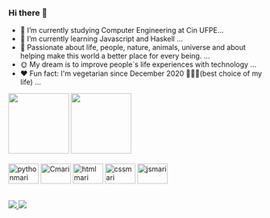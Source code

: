 ### Hi there 👋



- 🔭 I’m currently studying Computer Engineering at Cin UFPE...
- 🌱 I’m currently learning Javascript and Haskell ...
- 💬 Passionate about life, people, nature, animals, universe and about  helping make this world a better place for every being.  ...
- 🌞 My dream is to improve people´s life experiences with technology ...
- ❤️ Fun fact:  I'm vegetarian since December 2020 🐷🐮🐔(best choice of my life) ...

<div> 
       <a href="https://github.com/mms-11" > </a>
       <img height="120em" src = "https://github-readme-stats.vercel.app/api?username=mms-11&show_icons=true&theme=radical">
       <img height="120em" src = "https://github-readme-stats.vercel.app/api/top-langs/?username=mms-11&layout=compact&langs-count=16&theme=radical">
       

</div>
<div style ="display: inline_block"><br>
    <img allign="center" alt ="pythonmari" height ="40" width="60" src ="https://img.shields.io/badge/Python-3776AB?style=for-the-badge&logo=python&logoColor=white">
    <img allign="center" alt ="Cmari" height ="40" width="60" src ="https://img.shields.io/badge/C-00599C?style=for-the-badge&logo=c&logoColor=white">
    <img allign="center" alt ="htmlmari" height ="40" width="60" src ="https://img.shields.io/badge/HTML-239120?style=for-the-badge&logo=html5&logoColor=white">
    <img allign="center" alt ="cssmari" height ="40" width="60" src ="https://img.shields.io/badge/CSS-239120?&style=for-the-badge&logo=css3&logoColor=white">  
    <img allign="center" alt ="jsmari" height ="40" width="60" src ="https://img.shields.io/badge/JavaScript-F7DF1E?style=for-the-badge&logo=javascript&logoColor=black">
    
</div>

##

<div>
  <a href="https://discord.com/login" target="_blank"><img src="https://img.shields.io/badge/Discord-7289DA?style=for-the-badge&logo=discord&logoColor=white" target="_blank"> </a>
  <a href="https://instagram.com/_mari_santoss?igshid=MmVlMjlkMTBhMg%3D%3D&utm_source=qr" target="_blank"><img src="https://img.shields.io/badge/Instagram-E4405F?style=for-the-badge&logo=instagram&logoColor=white" target="_blank"> </a>
</div>
